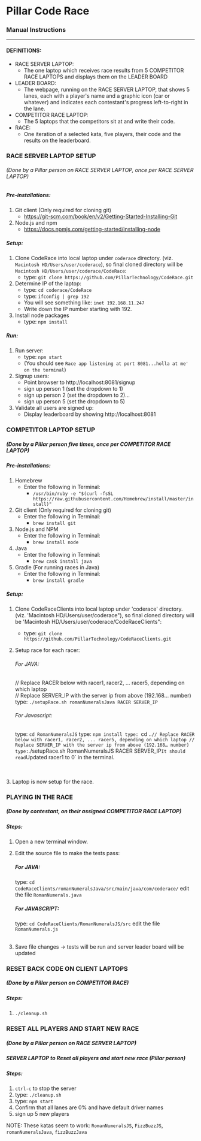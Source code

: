 # Pillar Code Race
### Manual Instructions
-----

#### DEFINITIONS:
- RACE SERVER LAPTOP: 
   - The one laptop which receives race results from 5 COMPETITOR RACE LAPTOPS and displays them on the LEADER BOARD
- LEADER BOARD: 
   - The webpage, running on the RACE SERVER LAPTOP, that shows 5 lanes, each with a player's name and a graphic icon (car or whatever) and indicates each contestant's progress left-to-right in the lane.
- COMPETITOR RACE LAPTOP: 
   - The 5 laptops that the competitors sit at and write their code.
- RACE: 
   - One iteration of a selected kata, five players, their code and the results on the leaderboard.



### RACE SERVER LAPTOP SETUP
###### (Done by a Pillar person on RACE SERVER LAPTOP, once per RACE SERVER LAPTOP)

##### Pre-installations:
1. Git client (Only required for cloning git)
   * https://git-scm.com/book/en/v2/Getting-Started-Installing-Git
2. Node.js and npm
   * https://docs.npmjs.com/getting-started/installing-node
        
##### Setup:
1. Clone CodeRace into local laptop under `coderace` directory.  (viz. `Macintosh HD/Users/user/coderace`), so final cloned directory will be `Macintosh HD/Users/user/coderace/CodeRace`:
   * type: `git clone https://github.com/PillarTechnology/CodeRace.git`
2. Determine IP of the laptop:
   * type: `cd coderace/CodeRace`
   * type: `ifconfig | grep 192`
   * You will see something like: `inet 192.168.11.247`
   * Write down the IP number starting with 192.
3. Install node packages
   * type: `npm install`

##### Run:
1. Run server: 
   * type: `npm start`
   * (You should see `Race app listening at port 8081...holla at me' on the terminal`)
2. Signup users:
   * Point browser to http://localhost:8081/signup
   * sign up person 1 (set the dropdown to 1)
   * sign up person 2 (set the dropdown to 2)...
   * sign up person 5 (set the dropdown to 5)
3. Validate all users are signed up:
   * Display leaderboard by showing http://localhost:8081

### COMPETITOR LAPTOP SETUP
##### (Done by a Pillar person five times, once per COMPETITOR RACE LAPTOP)

##### Pre-installations:
1. Homebrew
   * Enter the following in Terminal:
      * `/usr/bin/ruby -e "$(curl -fsSL https://raw.githubusercontent.com/Homebrew/install/master/install)"`
2. Git client (Only required for cloning git)
   * Enter the following in Terminal:
      * `brew install git`
3. Node.js and NPM
   * Enter the following in Terminal:
      * `brew install node`
4. Java
   * Enter the following in Terminal:
      * `brew cask install java`
5. Gradle (For running races in Java)
   * Enter the following in Terminal:
      * `brew install gradle`
    
##### Setup:
1. Clone CodeRaceClients into local laptop under 'coderace' directory.  (viz. 'Macintosh HD/Users/user/coderace"), so final cloned directory will be 'Macintosh HD/Users/user/coderace/CodeRaceClients":
   * type: `git clone https://github.com/PillarTechnology/CodeRaceClients.git`
   
2. Setup race for each racer:
   ###### For JAVA:
      // Replace RACER below with racer1, racer2, ... racer5, depending on which laptop<br/>
      // Replace SERVER_IP with the server ip from above (192.168… number)<br/>
      type: `./setupRace.sh romanNumeralsJava RACER SERVER_IP`
    
   ###### For Javascript:
      type: `cd RomanNumeralsJS`
      type: `npm install
      type: `cd ..`
      // Replace RACER below with racer1, racer2, ... racer5, depending on which laptop
      // Replace SERVER_IP with the server ip from above (192.168… number)
      type: `./setupRace.sh RomanNumeralsJS RACER SERVER_IP`
      It should read `Updated racer1 to 0` in the terminal.
<br/>
<br/>
3. Laptop is now setup for the race. 


### PLAYING IN THE RACE
##### (Done by contestant, on their assigned COMPETITOR RACE LAPTOP)

##### Steps:
1. Open a new terminal window.
2. Edit the source file to make the tests pass:
   ##### For JAVA:
      type: `cd CodeRaceClients/romanNumeralsJava/src/main/java/com/coderace/`
      edit the file `RomanNumerals.java`

   ##### For JAVASCRIPT:
      type: `cd CodeRaceClients/RomanNumeralsJS/src`
      edit the file `RomanNumerals.js`
      <br/>
      <br/>
3. Save file changes -> tests will be run and server leader board will be updated

### RESET BACK CODE ON CLIENT LAPTOPS
##### (Done by a Pillar person on COMPETITOR RACE)
##### Steps:
   1. `./cleanup.sh`


### RESET ALL PLAYERS AND START NEW RACE
##### (Done by a Pillar person on RACE SERVER LAPTOP)
##### SERVER LAPTOP to Reset all players and start new race (Pillar person)
##### Steps:	
1. `ctrl-c` to stop the server
2. type: `./cleanup.sh`
3. type: `npm start`
4. Confirm that all lanes are 0% and have default driver names
5. sign up 5 new players
	
NOTE:
  These katas seem to work: `RomanNumeralsJS`, `FizzBuzzJS`, `romanNumeralsJava`, `fizzBuzzJava` 